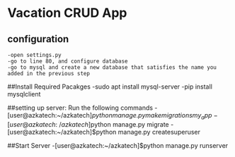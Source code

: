 # Vacation CRUD App
## configuration
	-open settings.py
	-go to line 80, and configure database
	-go to mysql and create a new database that satisfies the name you added in the previous step
	
##Install Required Pacakges
	-sudo apt install mysql-server
	-pip install mysqlclient
	
##setting up server: Run the following commands
	-[user@azkatech:~/azkatech]$python manage.py makemigrations my_app
	-[user@azkatech:~/azkatech]$python manage.py migrate
	-[user@azkatech:~/azkatech]$python manage.py createsuperuser

##Start Server
	-[user@azkatech:~/azkatech]$python manage.py runserver	
	
